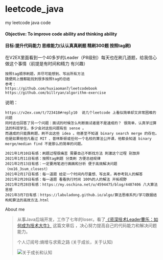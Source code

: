 # leetcode_java
my leetcode java code

#### Objective: To improve code ability and thinking ability
#### 目标:提升代码能力 思维能力(认认真真刷题 精刷300题 按照tag刷)
在V2EX里面看到一个40多岁的Leader（P8级别）每天也在刷几道题，给我信心做这个事情（前提是有时间和精力 有兴趣）
```
按照tag顺序刷题，并尽可能想到、写出所有方法
随便网上搜都能找到很多按照tag的总结
参考：
https://github.com/huxiaoman7/leetcodebook
https://github.com/billryan/algorithm-exercise
```

说明：
```
https://v2ex.com/t/723418#reply10  说几个leetcode 上看似简单却又非常困难的问题
同时这也回答了另一个问题：面试的时候怎么判断面试者是不是速成的？ 很简单，认真学过算法的科班学生，多少会对这些问题有些 sense 。
而速成的只能靠刷题，刷不出这些 idea 。他甚至不知道 binary search merge 的存在。
但是如果他但凡看过 MIT 、普林斯顿或任何一个名校的算法公开课，他都会知道 binary merge/median find 不是那么的简单的问题。

2021年1月10日有感：刷题过程很痛苦 需要自己不断找方法 刺激这个过程 别放弃
2021年1月11日有感：按照tag刷题 分类刷 方便总结规律
2021年2月13日有感：一定要用笔进行画画和分析 便于高效解决问题 （no16_3sum_closest）
2021年2月17日有感：每一道题 给定一个时间内尽量想、写出来，再参考别人的解答
2021年2月20日有感：每一道题 看看执行时间 100%的人的解法 开拓视野
2021年2月28日有感：https://my.oschina.net/u/4594475/blog/4487406 八大算法思想 
2021年3月7日有感：https://labuladong.github.io/algo/算法思维系列/学习数据结构和算法的高效方法.html
```

About me
> 从事Java后端开发，工作了七年的loser。看了[《资深技术Leader曹乐：如何成为技术大牛》](https://mp.weixin.qq.com/s/PpesrPQ6y0s1gtLOC3jeAQ) 这篇文章后 ，决心努力提高自己的代码能力和解决问题能力。
>
> 个人订阅号:熵增与求索之路 (关于成长，关于认知)
>
>![关于成长和认知](https://static01.imgkr.com/temp/6b84a41bd5e54585876f33e9baffc7b7.jpg)
